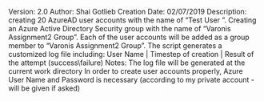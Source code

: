 Version:        2.0
Author:         Shai Gotlieb
Creation Date:  02/07/2019
Description:    creating 20 AzureAD user accounts with the name of “Test User <Counter>”.
                Creating an Azure Active Directory Security group with the name of “Varonis Assignment2 Group”.
	              Each of the user accounts will be added as a group member to “Varonis Assignment2 Group”.
                The script generates a customized log file including: 
                User Name | Timestep of creation | Result of the attempt (success\failure)
Notes:          The log file will be generated at the current work directory 
                In order to create user accounts properly, Azure User Name and Password is necessary 
                (according to my private account - will be given if asked)    
